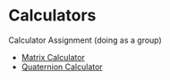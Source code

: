 # Calculators
Calculator Assignment (doing as a group)

- [Matrix Calculator](./C1/MatrixCalculator)
- [Quaternion Calculator](./C2/QuaternionCalculator)